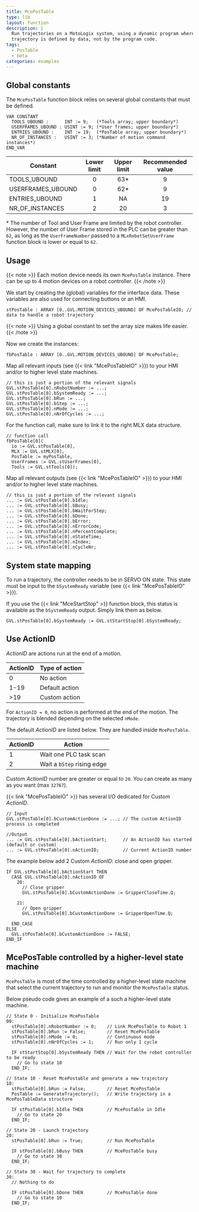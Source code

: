 ```yaml
---
title: McePosTable
type: lib
layout: function
description: |
  Run trajectories on a MotoLogix system, using a dynamic program where the 
  trajectory is defined by data, not by the program code.
tags: 
  - PosTable
  - beta
categories: examples
---
```


## Global constants

The `McePosTable` function block relies on several global constants that must
be defined.

```iecst
VAR CONSTANT
  TOOLS_UBOUND :      INT := 9;   (*Tools array; upper boundary*)
  USERFRAMES_UBOUND : USINT := 9; (*User frames; upper boundary*)
  ENTRIES_UBOUND :    INT := 19;  (*PosTable array; upper boundary*)
  NR_OF_INSTANCES :   USINT := 3; (*Number of motion command instances*)
END_VAR
```

| Constant          | Lower limit | Upper limit | Recommended value |
| ----------------- | :---------: | :---------: | :---------------: |
| TOOLS_UBOUND      |      0      |    63\*     |         9         |
| USERFRAMES_UBOUND |      0      |    62\*     |         9         |
| ENTRIES_UBOUND    |      1      |     NA      |        19         |
| NR_OF_INSTANCES   |      2      |     20      |         3         |

\* The number of Tool and User Frame are limited by the robot controller.
However, the number of User Frame stored in the PLC can be greater than `62`,
as long as the `UserFrameNumber` passed to a `MLxRobotSetUserFrame` function
block is lower or equal to `62`.

## Usage

{{< note >}}
Each motion device needs its own `McePosTable` instance.
There can be up to 4 motion devices on a robot controller.
{{< /note >}}

We start by creating the (global) variables for the interface data.
These variables are also used for connecting buttons or an HMI.

```iecst
stPosTable : ARRAY [0..GVL.MOTION_DEVICES_UBOUND] OF McePosTableIO; // data to handle a robot trajectory
```

{{< note >}}
Using a global constant to set the array size makes life easier.
{{< /note >}}

Now we create the instances:

```iecst
fbPosTable : ARRAY [0..GVL.MOTION_DEVICES_UBOUND] OF McePosTable;
```

Map all relevant inputs (see {{< link "McePosTableIO" >}})
to your HMI and/or to higher level state machines.

```iecst
// this is just a portion of the relevant signals
GVL.stPosTable[0].nRobotNumber := ...;
GVL.stPosTable[0].bSystemReady := ...;
GVL.stPosTable[0].bRun := ...;
GVL.stPosTable[0].bStep := ...;
GVL.stPosTable[0].nMode := ...;
GVL.stPosTable[0].nNrOfCycles := ...;
```

For the function call, make sure to link it to the right MLX data structure.

```iecst
// function call
fbPosTable[0](
  io := GVL.stPosTable[0],
  MLX := GVL.stMLX[0],
  PosTable := myPosTable,
  UserFrames := GVL.stUserFrames[0],
  Tools := GVL.stTools[0]);
```

Map all relevant outputs (see {{< link "McePosTableIO" >}})
to your HMI and/or to higher level state machines.

```iecst
// this is just a portion of the relevant signals
... := GVL.stPosTable[0].bIdle;
... := GVL.stPosTable[0].bBusy;
... := GVL.stPosTable[0].bWaitForStep;
... := GVL.stPosTable[0].bDone;
... := GVL.stPosTable[0].bError;
... := GVL.stPosTable[0].nErrorCode;
... := GVL.stPosTable[0].nPercentComplete;
... := GVL.stPosTable[0].nStateTime;
... := GVL.stPosTable[0].nIndex;
... := GVL.stPosTable[0].nCycleNr;
```

## System state mapping

To run a trajectory, the controller needs to be in SERVO ON state.
This state must be input to the `bSystemReady` variable
(see {{< link "McePosTableIO" >}}).

If you use the {{< link "MceStartStop" >}} function block, this status is available
as the `bSystemReady` output.
Simply link them as below.

```iecst
GVL.stPosTable[0].bSystemReady := GVL.stStartStop[0].bSystemReady;
```

## Use ActionID

*ActionID* are actions run at the end of a motion.

| ActionID | Type of action     |
| -------- | ------------------ |
| 0        | No action          |
| 1-19     | Default action |
| >19      | Custom action  |

For `ActionID = 0`, no action is performed at the end of the motion.
The trajectory is blended depending on the selected `nMode`.

The default *ActionID* are listed below.
They are handled inside `McePosTable`.

| ActionID | Action                     |
| -------- | -------------------------- |
| 1        | Wait one PLC task scan     |
| 2        | Wait a `bStep` rising edge |

Custom *ActionID* number are greater or equal to `20`.
You can create as many as you want (max `32767`).

{{< link "McePosTableIO" >}} has several I/O dedicated for Custom *ActionID*.

```iecst
// Input
GVL.stPosTable[0].bCustomActionDone := ...; // The custom ActionID process is completed

//Output
... := GVL.stPosTable[0].bActionStart;      // An ActionID has started (default or custom)
... := GVL.stPosTable[0].nActionID;         // Current ActionID number
```

The example below add 2 Custom *ActionID*: close and open gripper.

```iecst
IF GVL.stPosTable[0].bActionStart THEN
  CASE GVL.stPosTable[0].nActionID OF
    20:
      // Close gripper
      GVL.stPosTable[0].bCustomActionDone := GripperCloseTime.Q;
      
    21:
      // Open gripper
      GVL.stPosTable[0].bCustomActionDone := GripperOpenTime.Q;
      
  END_CASE
ELSE
  GVL.stPosTable[0].bCustomActionDone := FALSE;
END_IF
```

## McePosTable controlled by a higher-level state machine

`McePosTable` is most of the time controlled by a higher-level state machine
that select the current trajectory to run and monitor the `McePosTable` status.

Below pseudo code gives an example of a such a higher-level state machine.

```iecst
// State 0 - Initialize McePosTable
00:
  stPosTable[0].nRobotNumber := 0;    // Link McePosTable to Robot 1
  stPosTable[0].bRun := False;        // Reset McePosTable
  stPosTable[0].nMode := 0;           // Continuous mode
  stPosTable[0].nNrOfCycles := 1;     // Run only 1 cycle

  IF stStartStop[0].bSystemReady THEN // Wait for the robot controller to be ready
    // Go to state 10
  END_IF;

// State 10 - Reset McePostable and generate a new trajectory
10:
  stPosTable[0].bRun := False;        // Reset McePosTable
  PosTable := GenerateTrajectory();   // Write trajectory in a McePosTableData structure

  IF stPosTable[0].bIdle THEN         // McePosTable in Idle
    // Go to state 20
  END_IF;

// State 20 - Launch trajectory
20:
  stPosTable[0].bRun := True;         // Run McePosTable

  IF stPosTable[0].bBusy THEN         // McePosTable busy
    // Go to state 30
  END_IF;

// State 30 - Wait for trajectory to complete
30:
  // Nothing to do

  IF stPosTable[0].bDone THEN         // McePosTable done
    // Go to state 10
  END_IF;
```
